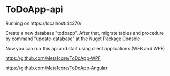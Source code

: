 # ToDoApp-api
Running on https://localhost:44370/

Create a new database "todoapp". After that, migrate tables and procedure by command "update-database" at the Nuget Package Console

Now you can run this api and start using client applications (WEB and WPF)

https://github.com/Meta1core/ToDoApp-WPF

https://github.com/Meta1core/ToDoApp-Angular

